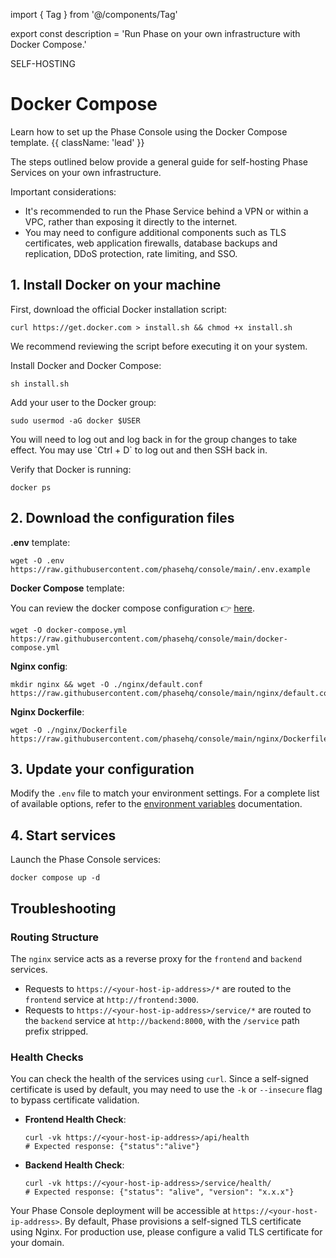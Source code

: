 import { Tag } from '@/components/Tag'

export const description =
  'Run Phase on your own infrastructure with Docker Compose.'

<Tag variant="small">SELF-HOSTING</Tag>

# Docker Compose

Learn how to set up the Phase Console using the Docker Compose template. {{ className: 'lead' }}

The steps outlined below provide a general guide for self-hosting Phase Services on your own infrastructure. 

Important considerations:
- It's recommended to run the Phase Service behind a VPN or within a VPC, rather than exposing it directly to the internet.
- You may need to configure additional components such as TLS certificates, web application firewalls, database backups and replication, DDoS protection, rate limiting, and SSO.

## 1. Install Docker on your machine

First, download the official Docker installation script:

```fish
curl https://get.docker.com > install.sh && chmod +x install.sh
```

We recommend reviewing the script before executing it on your system.

Install Docker and Docker Compose:

```fish
sh install.sh
```

Add your user to the Docker group:

```fish
sudo usermod -aG docker $USER
```

<Note>
You will need to log out and log back in for the group changes to take effect. You may use `Ctrl + D` to log out and then SSH back in.
</Note>

Verify that Docker is running:

```fish
docker ps
```

## 2. Download the configuration files

**.env** template:

```fish
wget -O .env https://raw.githubusercontent.com/phasehq/console/main/.env.example
```

**Docker Compose** template:

You can review the docker compose configuration 👉 [here](https://github.com/phasehq/console/blob/main/docker-compose.yml).

```fish
wget -O docker-compose.yml https://raw.githubusercontent.com/phasehq/console/main/docker-compose.yml
```

**Nginx config**:

```fish
mkdir nginx && wget -O ./nginx/default.conf https://raw.githubusercontent.com/phasehq/console/main/nginx/default.conf
```

**Nginx Dockerfile**:

```fish
wget -O ./nginx/Dockerfile https://raw.githubusercontent.com/phasehq/console/main/nginx/Dockerfile
```

## 3. Update your configuration

Modify the `.env` file to match your environment settings. For a complete list of available options, refer to the [environment variables](/self-hosting/configuration/envars) documentation.

## 4. Start services

Launch the Phase Console services:

```fish
docker compose up -d
```

## Troubleshooting

### Routing Structure

The `nginx` service acts as a reverse proxy for the `frontend` and `backend` services.

- Requests to `https://<your-host-ip-address>/*` are routed to the `frontend` service at `http://frontend:3000`.
- Requests to `https://<your-host-ip-address>/service/*` are routed to the `backend` service at `http://backend:8000`, with the `/service` path prefix stripped.

### Health Checks

You can check the health of the services using `curl`. Since a self-signed certificate is used by default, you may need to use the `-k` or `--insecure` flag to bypass certificate validation.

- **Frontend Health Check**:
  ```fish
  curl -vk https://<your-host-ip-address>/api/health
  # Expected response: {"status":"alive"}
  ```

- **Backend Health Check**:
  ```fish
  curl -vk https://<your-host-ip-address>/service/health/
  # Expected response: {"status": "alive", "version": "x.x.x"}
  ```

Your Phase Console deployment will be accessible at `https://<your-host-ip-address>`. By default, Phase provisions a self-signed TLS certificate using Nginx. For production use, please configure a valid TLS certificate for your domain.
